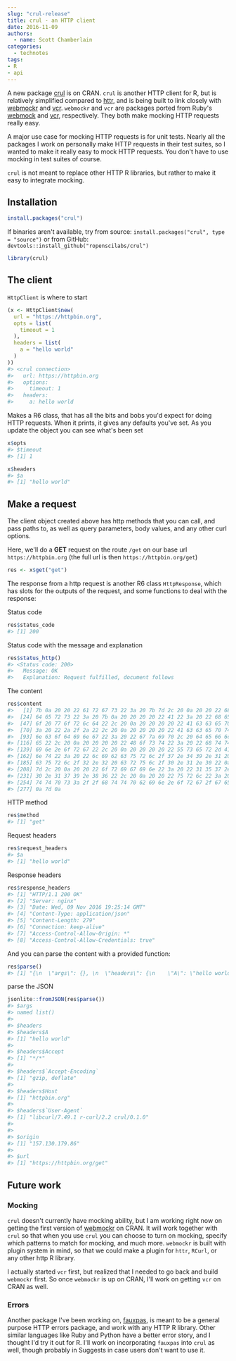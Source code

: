 ```yaml
---
slug: "crul-release"
title: crul - an HTTP client
date: 2016-11-09
authors:
  - name: Scott Chamberlain
categories:
  - technotes
tags:
- R
- api
---
```


A new package [crul](https://cran.rstudio.com/web/packages/crul) is
on CRAN. `crul` is another HTTP client for R, but is relatively simplified
compared to [httr](https://github.com/hadley/httr), and is being built
to link closely with [webmockr][webmockr] and [vcr][vcr]. `webmockr` and
`vcr` are packages ported from Ruby's [webmock](https://github.com/bblimke/webmock)
and [vcr](https://github.com/vcr/vcr), respectively.
They both make mocking HTTP requests really easy.

A major use case for mocking HTTP requests is for unit tests. Nearly all the
packages I work on personally make HTTP
requests in their test suites, so I wanted to make it really easy to
mock HTTP requests. You don't have to use mocking in test suites of course.

`crul` is not meant to replace other HTTP R libraries, but rather to make it
easy to integrate mocking.

## Installation


```r
install.packages("crul")
```

If binaries aren't available, try from source:
`install.packages("crul", type = "source")` or from GitHub:
`devtools::install_github("ropenscilabs/crul")`


```r
library(crul)
```

## The client

`HttpClient` is where to start


```r
(x <- HttpClient$new(
  url = "https://httpbin.org",
  opts = list(
    timeout = 1
  ),
  headers = list(
    a = "hello world"
  )
))
#> <crul connection>
#>   url: https://httpbin.org
#>   options:
#>     timeout: 1
#>   headers:
#>     a: hello world
```

Makes a R6 class, that has all the bits and bobs you'd expect for doing HTTP
requests. When it prints, it gives any defaults you've set. As you update
the object you can see what's been set


```r
x$opts
#> $timeout
#> [1] 1
```


```r
x$headers
#> $a
#> [1] "hello world"
```

## Make a request

The client object created above has http methods that you can call,
and pass paths to, as well as query parameters, body values, and any other
curl options.

Here, we'll do a __GET__ request on the route `/get` on our base url
`https://httpbin.org` (the full url is then `https://httpbin.org/get`)


```r
res <- x$get("get")
```

The response from a http request is another R6 class `HttpResponse`, which
has slots for the outputs of the request, and some functions to deal with
the response:

Status code


```r
res$status_code
#> [1] 200
```

Status code with the message and explanation


```r
res$status_http()
#> <Status code: 200>
#>   Message: OK
#>   Explanation: Request fulfilled, document follows
```

The content


```r
res$content
#>   [1] 7b 0a 20 20 22 61 72 67 73 22 3a 20 7b 7d 2c 20 0a 20 20 22 68 65 61
#>  [24] 64 65 72 73 22 3a 20 7b 0a 20 20 20 20 22 41 22 3a 20 22 68 65 6c 6c
#>  [47] 6f 20 77 6f 72 6c 64 22 2c 20 0a 20 20 20 20 22 41 63 63 65 70 74 22
#>  [70] 3a 20 22 2a 2f 2a 22 2c 20 0a 20 20 20 20 22 41 63 63 65 70 74 2d 45
#>  [93] 6e 63 6f 64 69 6e 67 22 3a 20 22 67 7a 69 70 2c 20 64 65 66 6c 61 74
#> [116] 65 22 2c 20 0a 20 20 20 20 22 48 6f 73 74 22 3a 20 22 68 74 74 70 62
#> [139] 69 6e 2e 6f 72 67 22 2c 20 0a 20 20 20 20 22 55 73 65 72 2d 41 67 65
#> [162] 6e 74 22 3a 20 22 6c 69 62 63 75 72 6c 2f 37 2e 34 39 2e 31 20 72 2d
#> [185] 63 75 72 6c 2f 32 2e 32 20 63 72 75 6c 2f 30 2e 31 2e 30 22 0a 20 20
#> [208] 7d 2c 20 0a 20 20 22 6f 72 69 67 69 6e 22 3a 20 22 31 35 37 2e 31 33
#> [231] 30 2e 31 37 39 2e 38 36 22 2c 20 0a 20 20 22 75 72 6c 22 3a 20 22 68
#> [254] 74 74 70 73 3a 2f 2f 68 74 74 70 62 69 6e 2e 6f 72 67 2f 67 65 74 22
#> [277] 0a 7d 0a
```

HTTP method


```r
res$method
#> [1] "get"
```

Request headers


```r
res$request_headers
#> $a
#> [1] "hello world"
```

Response headers


```r
res$response_headers
#> [1] "HTTP/1.1 200 OK"
#> [2] "Server: nginx"
#> [3] "Date: Wed, 09 Nov 2016 19:25:14 GMT"
#> [4] "Content-Type: application/json"
#> [5] "Content-Length: 279"
#> [6] "Connection: keep-alive"
#> [7] "Access-Control-Allow-Origin: *"
#> [8] "Access-Control-Allow-Credentials: true"
```

And you can parse the content with a provided function:


```r
res$parse()
#> [1] "{\n  \"args\": {}, \n  \"headers\": {\n    \"A\": \"hello world\", \n    \"Accept\": \"*/*\", \n    \"Accept-Encoding\": \"gzip, deflate\", \n    \"Host\": \"httpbin.org\", \n    \"User-Agent\": \"libcurl/7.49.1 r-curl/2.2 crul/0.1.0\"\n  }, \n  \"origin\": \"157.130.179.86\", \n  \"url\": \"https://httpbin.org/get\"\n}\n"
```

parse the JSON


```r
jsonlite::fromJSON(res$parse())
#> $args
#> named list()
#>
#> $headers
#> $headers$A
#> [1] "hello world"
#>
#> $headers$Accept
#> [1] "*/*"
#>
#> $headers$`Accept-Encoding`
#> [1] "gzip, deflate"
#>
#> $headers$Host
#> [1] "httpbin.org"
#>
#> $headers$`User-Agent`
#> [1] "libcurl/7.49.1 r-curl/2.2 crul/0.1.0"
#>
#>
#> $origin
#> [1] "157.130.179.86"
#>
#> $url
#> [1] "https://httpbin.org/get"
```

## Future work

### Mocking

`crul` doesn't currently have mocking ability, but I am working right now on
getting the first version of [webmockr][webmockr] on
CRAN. It will work together with `crul` so that when you use `crul` you can
choose to turn on mocking, specify which patterns to match for mocking,
and much more.  `webmockr` is built with plugin system in mind, so that we
could make a plugin for `httr`, `RCurl`, or any other http R library.

I actually started `vcr` first, but realized that I needed to go back and
build `webmockr` first. So once `webmockr` is up on CRAN, I'll work on getting
`vcr` on CRAN as well.

### Errors

Another package I've been working on, [fauxpas][fauxpas], is meant to be a
general purpose HTTP errors package, and work with any HTTP R library.
Other similar languages like Ruby and Python have a better error story,
and I thought I'd try it out for R.  I'll work on incorporating `fauxpas`
into `crul` as well, though probably in Suggests in case users don't want
to use it.


[webmockr]: https://github.com/ropenscilabs/webmockr
[vcr]: https://github.com/ropenscilabs/vcr
[fauxpas]: https://github.com/sckott/fauxpas
